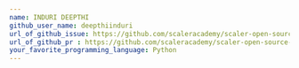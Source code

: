 ```yaml
---
name: INDURI DEEPTHI
github_user_name: deepthiinduri
url_of_github_issue: https://github.com/scaleracademy/scaler-open-source-september-challenge/issues/308
url_of_github_pr : https://github.com/scaleracademy/scaler-open-source-september-challenge/pull/651
your_favorite_programming_language: Python
---
```

